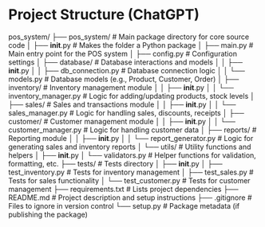 # Project Structure (ChatGPT)
pos_system/
├── pos_system/                     # Main package directory for core source code
│   ├── __init__.py                 # Makes the folder a Python package
│   ├── main.py                     # Main entry point for the POS system
│   ├── config.py                   # Configuration settings
│   ├── database/                   # Database interactions and models
│   │   ├── __init__.py
│   │   ├── db_connection.py        # Database connection logic
│   │   └── models.py               # Database models (e.g., Product, Customer, Order)
│   ├── inventory/                  # Inventory management module
│   │   ├── __init__.py
│   │   └── inventory_manager.py    # Logic for adding/updating products, stock levels
│   ├── sales/                      # Sales and transactions module
│   │   ├── __init__.py
│   │   └── sales_manager.py        # Logic for handling sales, discounts, receipts
│   ├── customer/                   # Customer management module
│   │   ├── __init__.py
│   │   └── customer_manager.py     # Logic for handling customer data
│   ├── reports/                    # Reporting module
│   │   ├── __init__.py
│   │   └── report_generator.py     # Logic for generating sales and inventory reports
│   └── utils/                      # Utility functions and helpers
│       ├── __init__.py
│       └── validators.py           # Helper functions for validation, formatting, etc.
├── tests/                          # Tests directory
│   ├── __init__.py
│   ├── test_inventory.py           # Tests for inventory management
│   ├── test_sales.py               # Tests for sales functionality
│   └── test_customer.py            # Tests for customer management
├── requirements.txt                # Lists project dependencies
├── README.md                       # Project description and setup instructions
├── .gitignore                      # Files to ignore in version control
└── setup.py                        # Package metadata (if publishing the package)
